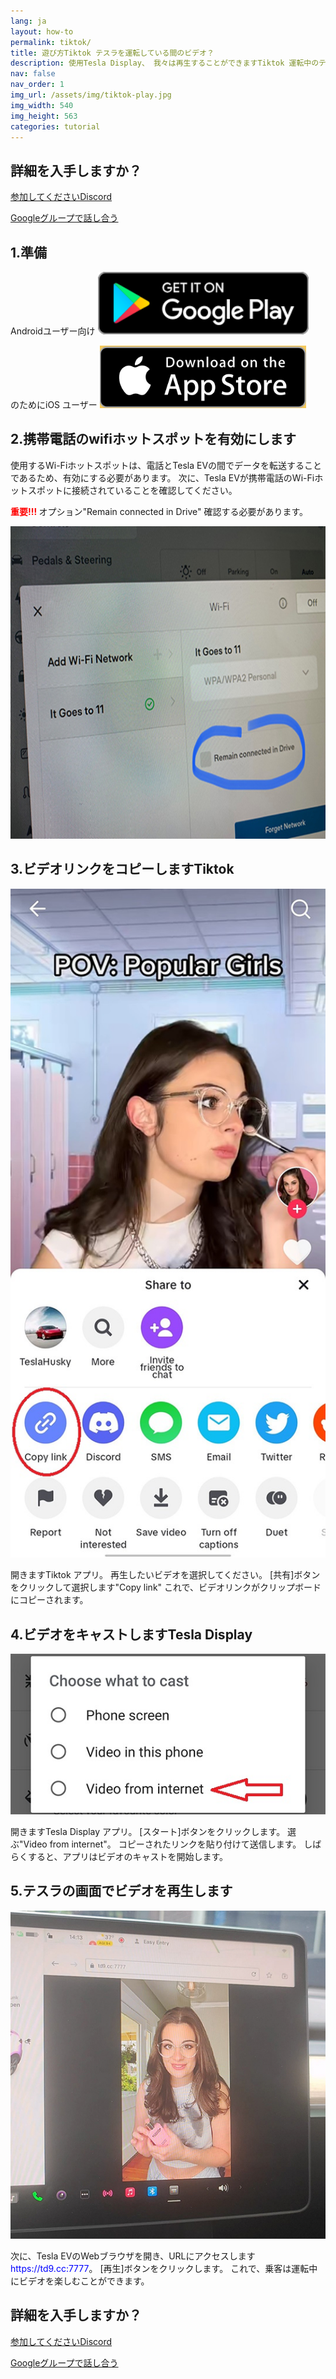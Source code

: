 ```yaml
---
lang: ja
layout: how-to
permalink: tiktok/
title: 遊び方Tiktok テスラを運転している間のビデオ？
description: 使用Tesla Display、 我々は再生することができますTiktok 運転中のテスラの大画面での乗客向けのビデオ。
nav: false
nav_order: 1
img_url: /assets/img/tiktok-play.jpg
img_width: 540
img_height: 563
categories: tutorial
---
```

<!-- _pages/tiktok.md -->

## 詳細を入手しますか？
<p> <a href ="https://discord.gg/Tvbs9uWcN9" ターゲット="_blank">参加してくださいDiscord</a> </p>
<p> <a href ="https://groups.google.com/g/tesla-display" ターゲット="_blank"> Googleグループで話し合う</a> </p>

## 1.準備
Androidユーザー向け
<a id ="googleplay" href ="https://play.google.com/store/apps/details?id=io.github.blackpill.tesladisplay&referrer=utm_source%3Dgithub%26utm_medium%3Dorganic">
<img src="/assets/img/google-play-badge.svg" height="100px">
</a>

のためにiOS ユーザー
<a id ="appstore" href ="https://apps.apple.com/app/tesdisplay-screen-mirror/id6469987744">
<img src="/assets/img/app-store-badge.png" height="100px">
</a>

## 2.携帯電話のwifiホットスポットを有効にします
<p>使用するWi-Fiホットスポットは、電話とTesla EVの間でデータを転送することであるため、有効にする必要があります。
次に、Tesla EVが携帯電話のWi-Fiホットスポットに接続されていることを確認してください。</p>
<p><span style="color: red"> <b>重要!!! </b></span> オプション"Remain connected in Drive" 確認する必要があります。</p>
<img src="/assets/img/wifi-connected.jpg" height="500px"></a>

## 3.ビデオリンクをコピーしますTiktok
<p style="text-align: center;">
<img src="/assets/img/tiktok-share.jpg" alt="The screenshot of copying Tiktok video link" width="540px">
</p>
開きますTiktok アプリ。
再生したいビデオを選択してください。
[共有]ボタンをクリックして選択します"Copy link"
これで、ビデオリンクがクリップボードにコピーされます。

## 4.ビデオをキャストしますTesla Display
<p style="text-align: center;">
<img src="/assets/img/video-internet.jpg" alt="Cast Tiktok video in Tesla Display app" width="540px">
</p>
開きますTesla Display アプリ。
[スタート]ボタンをクリックします。
選ぶ"Video from internet"。
コピーされたリンクを貼り付けて送信します。
しばらくすると、アプリはビデオのキャストを開始します。

## 5.テスラの画面でビデオを再生します
<p style="text-align: center;">
<img src="/assets/img/tiktok-play.jpg" alt="Playing Tiktok video while driving Tesla" width="540px">
</p>
次に、Tesla EVのWebブラウザを開き、URLにアクセスします<span style="color:blue">https://td9.cc:7777</span>。
[再生]ボタンをクリックします。
これで、乗客は運転中にビデオを楽しむことができます。

## 詳細を入手しますか？
<p> <a href ="https://discord.gg/Tvbs9uWcN9" ターゲット="_blank">参加してくださいDiscord</a> </p>
<p> <a href ="https://groups.google.com/g/tesla-display" ターゲット="_blank"> Googleグループで話し合う</a> </p>


